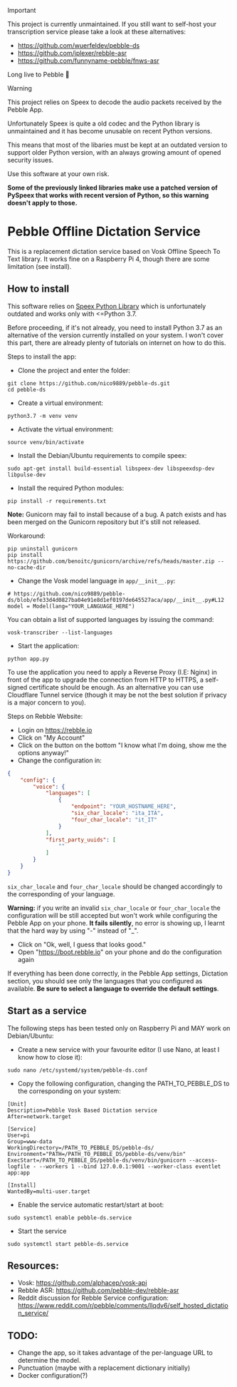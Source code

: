 > [!IMPORTANT]
> This project is currently unmaintained.
> If you still want to self-host your transcription service please take a look at these alternatives:
> * https://github.com/wuerfeldev/pebble-ds
> * https://github.com/jplexer/rebble-asr
> * https://github.com/funnyname-pebble/fnws-asr
>
> Long live to Pebble 🫶

> [!WARNING]
> This project relies on Speex to decode the audio packets received by the Pebble App.
>
> Unfortunately Speex is quite a old codec and the Python library is unmaintained and it has become unusable on recent Python versions.
>
> This means that most of the libaries must be kept at an outdated version to support older Python version, with an always growing amount of opened security issues.
>
> Use this software at your own risk.
>
> **Some of the previously linked libraries make use a patched version of PySpeex that works with recent version of Python, so this warning doesn't apply to those.**

# Pebble Offline Dictation Service

This is a replacement dictation service based on Vosk Offline Speech To Text library.
It works fine on a Raspberry Pi 4, though there are some limitation (see install).

## How to install

This software relies on [Speex Python Library](https://pypi.org/project/speex/) which is unfortunately outdated and
works only with <=Python 3.7.

Before proceeding, if it's not already, you need to install Python 3.7 as an alternative of the version currently
installed on your system. I won't cover this part, there are already plenty of tutorials on internet on how to do this.

Steps to install the app:
* Clone the project and enter the folder:
```shell
git clone https://github.com/nico9889/pebble-ds.git
cd pebble-ds
```
* Create a virtual environment: 
```shell
python3.7 -m venv venv
```
* Activate the virtual environment:
```shell
source venv/bin/activate
```
* Install the Debian/Ubuntu requirements to compile speex:

```shell
sudo apt-get install build-essential libspeex-dev libspeexdsp-dev libpulse-dev
```

* Install the required Python modules:
```shell
pip install -r requirements.txt
```

**Note:** Gunicorn may fail to install because of a bug. A patch exists and has been merged on the Gunicorn repository
but it's still not released.

Workaround:
```shell
pip uninstall gunicorn
pip install https://github.com/benoitc/gunicorn/archive/refs/heads/master.zip --no-cache-dir
```

* Change the Vosk model language in `app/__init__.py`:
```Python3
# https://github.com/nico9889/pebble-ds/blob/efe33d4d0827ba04e91e8d1ef0197de645527aca/app/__init__.py#L12
model = Model(lang="YOUR_LANGUAGE_HERE")
```

You can obtain a list of supported languages by issuing the command:
```shell
vosk-transcriber --list-languages
```

* Start the application:
```shell
python app.py
```

To use the application you need to apply a Reverse Proxy (I.E: Nginx) in front of the app to upgrade the connection
from HTTP to HTTPS, a self-signed certificate should be enough.
As an alternative you can use Cloudflare Tunnel service (though it may be not the best solution if privacy is a major
concern to you).

Steps on Rebble Website:

* Login on https://rebble.io
* Click on "My Account"
* Click on the button on the bottom "I know what I'm doing, show me the options anyway!"
* Change the configuration in:

```json
{
    "config": {
        "voice": {
            "languages": [
                {
                    "endpoint": "YOUR_HOSTNAME_HERE",
                    "six_char_locale": "ita_ITA",
                    "four_char_locale": "it_IT"
                }
            ],
            "first_party_uuids": [
                ""
            ]
        }
    }
}
```

`six_char_locale` and `four_char_locale` should be changed accordingly to the corresponding of your language.

**Warning:** if you write an invalid `six_char_locale` or `four_char_locale` the configuration will be still accepted
but won't work while configuring the Pebble App on your phone.
**It fails silently**, no error is showing up, I learnt that the hard way by using "-" instead of "_".

* Click on "Ok, well, I guess that looks good."
* Open "https://boot.rebble.io" on your phone and do the configuration again

If everything has been done correctly, in the Pebble App settings, Dictation section, you should see
only the languages that you configured as available. **Be sure to select a language to override the default settings**.

## Start as a service
The following steps has been tested only on Raspberry Pi and MAY work on Debian/Ubuntu:
* Create a new service with your favourite editor (I use Nano, at least I know how to close it):
```shell
sudo nano /etc/systemd/system/pebble-ds.conf
```
* Copy the following configuration, changing the PATH_TO_PEBBLE_DS to the corresponding on your system:
```shell
[Unit]
Description=Pebble Vosk Based Dictation service
After=network.target

[Service]
User=pi
Group=www-data
WorkingDirectory=/PATH_TO_PEBBLE_DS/pebble-ds/
Environment="PATH=/PATH_TO_PEBBLE_DS/pebble-ds/venv/bin"
ExecStart=/PATH_TO_PEBBLE_DS/pebble-ds/venv/bin/gunicorn --access-logfile - --workers 1 --bind 127.0.0.1:9001 --worker-class eventlet app:app

[Install]
WantedBy=multi-user.target
```
* Enable the service automatic restart/start at boot:
```shell
sudo systemctl enable pebble-ds.service
```
* Start the service
```shell
sudo systemctl start pebble-ds.service
```

## Resources:
* Vosk: https://github.com/alphacep/vosk-api
* Rebble ASR: https://github.com/pebble-dev/rebble-asr
* Reddit discussion for Rebble Service configuration: https://www.reddit.com/r/pebble/comments/llqdv6/self_hosted_dictation_service/

## TODO:
* Change the app, so it takes advantage of the per-language URL to determine the model.
* Punctuation (maybe with a replacement dictionary initially)
* Docker configuration(?)


